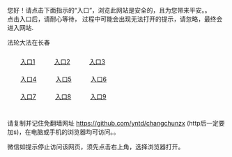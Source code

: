 您好！请点击下面指示的“入口”，浏览此网站是安全的，且为您带来平安。。 <br/>
点击入口后，请耐心等待， 过程中可能会出现无法打开的提示，请忽略，最终会进入网站. </br>

法轮大法在长春<br/>
<div style="padding:10px"><a style="margin:20px" target="_blank" href="https://d295zpppry5lgn.cloudfront.net/2Qpsp?erteqv" id="ccLink1" rel="nofollow">入口1</a> <a target="_blank" style="margin:20px" href="https://d3izkrqg0b26ok.cloudfront.net/2Qpsp?cdqgosno" id="ccLink2" rel="nofollow">入口2</a> <a style="margin:20px" target="_blank" href="https://d3kpuz2d3cvc3e.cloudfront.net/2Qpsp?lriukz" id="ccLink3" rel="nofollow">入口3</a></div>

<div style="padding:10px" ><a style="margin:20px" target="_blank" href="https://d295zpppry5lgn.cloudfront.net/2Qpsp?erteqv" id="ccLink4" rel="nofollow">入口4</a> <a style="margin:20px" href="https://d3izkrqg0b26ok.cloudfront.net/2Qpsp?cdqgosno" target="_blank" id="ccLink5" rel="nofollow">入口5</a> <a style="margin:20px" href="https://d3kpuz2d3cvc3e.cloudfront.net/2Qpsp?lriukz" target="_blank" id="ccLink6" rel="nofollow">入口6</a></div>

<div style="padding:10px"><a style="margin:20px" target="_blank" href="https://d295zpppry5lgn.cloudfront.net/2Qpsp?erteqv" id="ccLink7" rel="nofollow">入口7</a> <a style="margin:20px" href="https://d3izkrqg0b26ok.cloudfront.net/2Qpsp?cdqgosno" target="_blank" id="ccLink8" rel="nofollow">入口8</a> <a style="margin:20px" target="_blank" href="https://d3kpuz2d3cvc3e.cloudfront.net/2Qpsp?lriukz" id="ccLink9" rel="nofollow">入口9</a></div>

<br/>



请复制并记住免翻墙网址 https://github.com/yntd/changchunzx (http后一定要加s)，在电脑或手机的浏览器均可访问。。<br/>

微信如提示停止访问该网页，须先点击右上角，选择浏览器打开。

